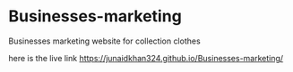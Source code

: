 # Businesses-marketing
Businesses marketing  website for collection clothes 

here is the live link
 https://junaidkhan324.github.io/Businesses-marketing/
